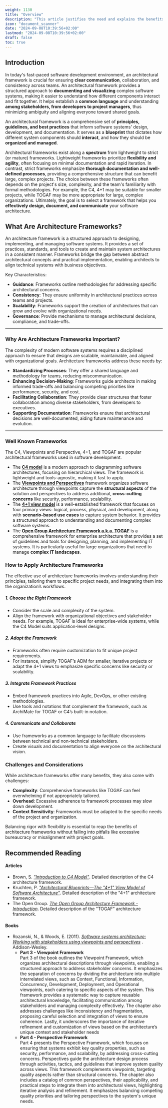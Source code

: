 ```yaml
---
weight: 1130
title: "Overview"
description: "This article justifies the need and explains the benefits of using architectural frameworks."
icon: "document_scanner"
date: "2024-09-08T10:39:56+02:00"
lastmod: "2024-09-08T10:39:56+02:00"
draft: false
toc: true
---
```


## Introduction

In today's fast-paced software development environment, an architectural framework is crucial for ensuring **clear communication**, collaboration, and consistency across teams. An architectural framework provides a structured approach to **documenting and visualizing** complex software systems, making it easier to understand how different components interact and fit together. It helps establish a **common language** and understanding **among stakeholders, from developers to project managers**, thus minimizing ambiguity and aligning everyone toward shared goals.

An architectural framework is a comprehensive set of **principles, guidelines, and best practices** that inform software systems' design, development, and documentation. It serves as a **blueprint** that dictates how different system components should **interact**, and how they should be **organized and managed**.

Architectural frameworks exist along a **spectrum** from lightweight to strict (or mature) frameworks. Lightweight frameworks prioritize **flexibility and agility**, often focusing on minimal documentation and rapid iteration. In contrast, strict frameworks emphasize **thorough documentation and well-defined processes**, providing a comprehensive structure that can benefit large, complex projects. The choice between these frameworks often depends on the project's size, complexity, and the team's familiarity with formal methodologies. For example, the C4, 4+1 may be suitable for smaller projects, while TOGAF may be more appropriate for large, complex organizations. Ultimately, the goal is to select a framework that helps you **effectively design, document, and communicate** your software architecture.

## What Are Architecture Frameworks?

An architecture framework is a structured approach to designing, implementing, and managing software systems. It provides a set of practices, standards, and tools to create and maintain system architectures in a consistent manner. Frameworks bridge the gap between abstract architectural concepts and practical implementation, enabling architects to align technical systems with business objectives.

Key Characteristics:

* **Guidance**: Frameworks outline methodologies for addressing specific architectural concerns.
* **Consistency**: They ensure uniformity in architectural practices across teams and projects.
* **Scalability**: Frameworks support the creation of architectures that can grow and evolve with organizational needs.
* **Governance**: Provide mechanisms to manage architectural decisions, compliance, and trade-offs.

---

### Why Are Architecture Frameworks Important?

The complexity of modern software systems requires a disciplined approach to ensure that designs are scalable, maintainable, and aligned with organizational goals. Architecture frameworks address these needs by:

* **Standardizing Processes**: They offer a shared language and methodology for teams, reducing miscommunication.
* **Enhancing Decision-Making**: Frameworks guide architects in making informed trade-offs and balancing competing priorities like performance, security, and cost.
* **Facilitating Collaboration**: They provide clear structures that foster collaboration among diverse stakeholders, from developers to executives.
* **Supporting Documentation**: Frameworks ensure that architectural decisions are well-documented, aiding future maintenance and evolution.

---

### Well Known Frameworks

The C4, Viewpoints and Perspective, 4+1, and TOGAF are popular architectural frameworks used in software development.

* The **[C4 model](https://c4model.com/introduction)** is a modern approach to diagramming software architectures, focusing on hierarchical views. The framework is lightweight and tools-agnostic, making it fast to apply.
* The **[Viewpoints and Perspectives](https://www.viewpoints-and-perspectives.info/home/book/)** framework organizes software architecture through viewpoints capture the **structural aspects** of the solution and perspectives to address additional, **cross-cutting concerns** like security, performance, scalability.
* The **[4+1 view model](https://www.cs.ubc.ca/~gregor/teaching/papers/4+1view-architecture.pdf)** is a well-established framework that focuses on four primary views: logical, process, physical, and development, along with **scenario-based use cases** to capture system behavior. It provides a structured approach to understanding and documenting complex software systems.
* The **[Open Group Architecture Framework a.k.a. TOGAF](https://pubs.opengroup.org/togaf-standard/)** is a comprehensive framework for enterprise architecture that provides a set of guidelines and tools for designing, planning, and implementing IT systems. It is particularly useful for large organizations that need to manage
  **complex IT landscapes**.

### How to Apply Architecture Frameworks

The effective use of architecture frameworks involves understanding their principles, tailoring them to specific project needs, and integrating them into the organization’s workflows.

##### 1. Choose the Right Framework

* Consider the scale and complexity of the system.
* Align the framework with organizational objectives and stakeholder needs. For example, TOGAF is ideal for enterprise-wide systems, while the C4 Model suits application-level designs.

##### 2. Adapt the Framework

* Frameworks often require customization to fit unique project requirements.
* For instance, simplify TOGAF’s ADM for smaller, iterative projects or adapt the 4+1 views to emphasize specific concerns like security or scalability.

##### 3. Integrate Framework Practices

* Embed framework practices into Agile, DevOps, or other existing methodologies.
* Use tools and notations that complement the framework, such as ArchiMate for TOGAF or C4’s built-in notation.

##### 4. Communicate and Collaborate

* Use frameworks as a common language to facilitate discussions between technical and non-technical stakeholders.
* Create visuals and documentation to align everyone on the architectural vision.

### Challenges and Considerations

While architecture frameworks offer many benefits, they also come with challenges:

* **Complexity**: Comprehensive frameworks like TOGAF can feel overwhelming if not appropriately tailored.
* **Overhead**: Excessive adherence to framework processes may slow down development.
* **Context Sensitivity**: Frameworks must be adapted to the specific needs of the project and organization.

Balancing rigor with flexibility is essential to reap the benefits of architecture frameworks without falling into pitfalls like excessive bureaucracy or misalignment with project goals.

## Recommended Reading

#### Articles

* Brown, S. *["Introduction to C4 Model"](https://c4model.com/introduction)*.
  Detailed description of the C4 architecture framework.
* Kruchten, P. *["Architectural Blueprints—The "4+1" View Model of Software Architecture"](https://www.cs.ubc.ca/~gregor/teaching/papers/4+1view-architecture.pdf)*.
  Detailed description of the "4+1" architecture framework.
* The Open Group. *[The Open Group Architecture Framework - Introduction](https://pubs.opengroup.org/togaf-standard/)*.
  Detailed description of the "TOGAF" architecture framework.

#### Books

* Rozanski, N., & Woods, E. (2011). *[Software systems architecture: Working with stakeholders using viewpoints and perspectives](https://www.viewpoints-and-perspectives.info/home/book/)* . Addison-Wesley.
  * **Part 3 - Viewpoint Framework**\
    Part 3 of the book outlines the Viewpoint Framework, which organizes architectural descriptions through viewpoints, enabling a structured approach to address stakeholder concerns. It emphasizes the separation of concerns by dividing the architecture into multiple interrelated views, such as Context, Functional, Information, Concurrency, Development, Deployment, and Operational viewpoints, each catering to specific aspects of the system. This framework provides a systematic way to capture reusable architectural knowledge, facilitating communication among stakeholders and managing complexity effectively. The chapter also addresses challenges like inconsistency and fragmentation, proposing careful selection and integration of views to ensure coherence. Lastly, it underscores the importance of iterative refinement and customization of views based on the architecture’s unique context and stakeholder needs
  * **Part 4 - Perspective Framework**\
    Part 4 presents the Perspective Framework, which focuses on ensuring that systems exhibit key quality properties, such as security, performance, and scalability, by addressing cross-cutting concerns. Perspectives guide the architecture design process through activities, tactics, and guidelines that improve system quality across views. This framework complements viewpoints, targeting quality aspects rather than structural concerns. The chapter also includes a catalog of common perspectives, their applicability, and practical steps to integrate them into architectural views, highlighting iterative analysis and refinement. It emphasizes balancing competing quality priorities and tailoring perspectives to the system's unique needs.
